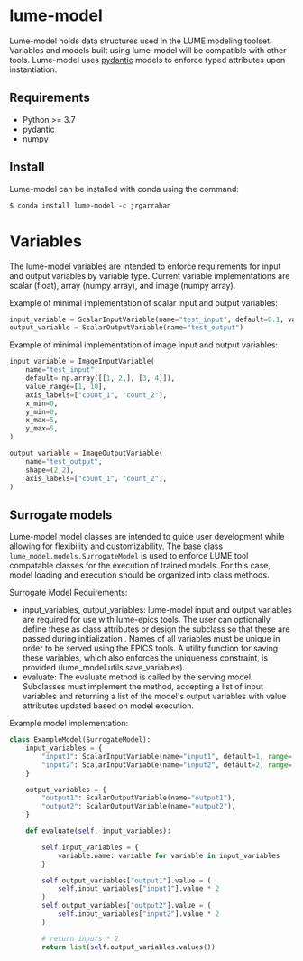 # lume-model

Lume-model holds data structures used in the LUME modeling toolset. Variables and models built using lume-model will be compatible with other tools. Lume-model uses [pydantic](https://pydantic-docs.helpmanual.io/) models to enforce typed attributes upon instantiation.

## Requirements
* Python >= 3.7
* pydantic
* numpy

## Install

Lume-model can be installed with conda using the command:

``` $ conda install lume-model -c jrgarrahan ```

# Variables

The lume-model variables are intended to enforce requirements for input and output variables by variable type. Current variable implementations are scalar (float), array (numpy array), and image (numpy array).

Example of minimal implementation of scalar input and output variables:
```python
input_variable = ScalarInputVariable(name="test_input", default=0.1, value_range=[1, 2])
output_variable = ScalarOutputVariable(name="test_output")
```

Example of minimal implementation of image input and output variables:
```python
input_variable = ImageInputVariable(
    name="test_input",
    default= np.array([[1, 2,], [3, 4]]),
    value_range=[1, 10],
    axis_labels=["count_1", "count_2"],
    x_min=0,
    y_min=0,
    x_max=5,
    y_max=5,
)

output_variable = ImageOutputVariable(
    name="test_output",
    shape=(2,2),
    axis_labels=["count_1", "count_2"],
)
```

## Surrogate models

Lume-model model classes are intended to guide user development while allowing for flexibility and customizability. The base class `lume_model.models.SurrogateModel` is used to enforce LUME tool compatable classes for the execution of trained models. For this case, model loading and execution should be organized into class methods.

Surrogate Model Requirements:
* input_variables, output_variables: lume-model input and output variables are required for use with lume-epics tools. The user can optionally define these as class attributes or design the subclass so that these are passed during initialization . Names of all variables must be unique in order to be served using the EPICS tools. A utility function for saving these variables, which also enforces the uniqueness constraint, is provided (lume_model.utils.save_variables).
* evaluate: The evaluate method is called by the serving model. Subclasses must implement the method, accepting a list of input variables and returning a list of the model's output variables with value attributes updated based on model execution.

Example model implementation:

```python
class ExampleModel(SurrogateModel):
    input_variables = {
        "input1": ScalarInputVariable(name="input1", default=1, range=[0.0, 5.0]),
        "input2": ScalarInputVariable(name="input2", default=2, range=[0.0, 5.0]),
    }

    output_variables = {
        "output1": ScalarOutputVariable(name="output1"),
        "output2": ScalarOutputVariable(name="output2"),
    }

    def evaluate(self, input_variables):

        self.input_variables = {
            variable.name: variable for variable in input_variables
        }

        self.output_variables["output1"].value = (
            self.input_variables["input1"].value * 2
        )
        self.output_variables["output2"].value = (
            self.input_variables["input2"].value * 2
        )

        # return inputs * 2
        return list(self.output_variables.values())
```
